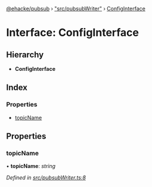 [@ehacke/pubsub](../README.md) › ["src/pubsubWriter"](../modules/_src_pubsubwriter_.md) › [ConfigInterface](_src_pubsubwriter_.configinterface.md)

# Interface: ConfigInterface

## Hierarchy

* **ConfigInterface**

## Index

### Properties

* [topicName](_src_pubsubwriter_.configinterface.md#topicname)

## Properties

###  topicName

• **topicName**: *string*

*Defined in [src/pubsubWriter.ts:8](https://github.com/ehacke/pubsub/blob/a6a5ba8/src/pubsubWriter.ts#L8)*
